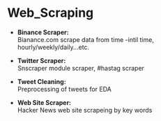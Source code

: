 # Web_Scraping

- **Binance Scraper:**\
  Bianance.com scrape data from time -intil time, hourly/weekly/daily...etc.
  
- **Twitter Scraper:**\
  Snscraper module scraper, #hastag scraper
  
-  **Tweet Cleaning:**\
  Preprocessing of tweets for EDA
  
- **Web Site Scraper:**\
  Hacker News web site scrapeing by key words
  
